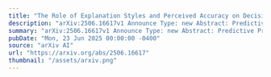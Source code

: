 ```yaml
---
title: "The Role of Explanation Styles and Perceived Accuracy on Decision Making in Predictive Process Monitoring"
description: "arXiv:2506.16617v1 Announce Type: new Abstract: Predictive Process Monitoring (PPM) often uses deep learning models to predict the future behavior of ongoing processes, such as predicting process outcomes. While these models achieve high accuracy, their lack of interpretability undermines user trust and adoption. Explainable AI (XAI) aims to address this challenge by providing the reasoning behind the predictions. However, current evaluations of XAI in PPM focus primarily on functional metrics (such as fidelity), overlooking user-centered aspects such as their effect on task performance and decision-making. This study investigates the effects of explanation styles (feature importance, rule-based, and counterfactual) and perceived AI accuracy (low or high) on decision-making in PPM. We conducted a decision-making experiment, where users were presented with the AI predictions, perceived accuracy levels, and explanations of different styles. Users' decisions were measured both before and after receiving explanations, allowing the assessment of objective metrics (Task Performance and Agreement) and subjective metrics (Decision Confidence). Our findings show that perceived accuracy and explanation style have a significant effect."
summary: "arXiv:2506.16617v1 Announce Type: new Abstract: Predictive Process Monitoring (PPM) often uses deep learning models to predict the future behavior of ongoing processes, such as predicting process outcomes. While these models achieve high accuracy, their lack of interpretability undermines user trust and adoption. Explainable AI (XAI) aims to address this challenge by providing the reasoning behind the predictions. However, current evaluations of XAI in PPM focus primarily on functional metrics (such as fidelity), overlooking user-centered aspects such as their effect on task performance and decision-making. This study investigates the effects of explanation styles (feature importance, rule-based, and counterfactual) and perceived AI accuracy (low or high) on decision-making in PPM. We conducted a decision-making experiment, where users were presented with the AI predictions, perceived accuracy levels, and explanations of different styles. Users' decisions were measured both before and after receiving explanations, allowing the assessment of objective metrics (Task Performance and Agreement) and subjective metrics (Decision Confidence). Our findings show that perceived accuracy and explanation style have a significant effect."
pubDate: "Mon, 23 Jun 2025 00:00:00 -0400"
source: "arXiv AI"
url: "https://arxiv.org/abs/2506.16617"
thumbnail: "/assets/arxiv.png"
---
```


